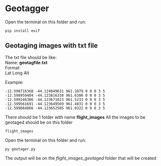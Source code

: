 # Geotagger

Open the terminal on this folder and run:
```
pip install exif
```

## Geotaging images with txt file

The txt file should be like: <br/>
Name: **geotagfile.txt**    <br/>
Format: <br/>
Lat Long Alt

Example:
```
-12.598716360 -44.124049631 961.1079 0 0 0 3 5
-12.598950484 -44.123816338 961.6306 0 0 0 3 5
-12.599246306 -44.123671023 961.5233 0 0 0 3 5
-12.599561691 -44.123649569 961.4831 0 0 0 3 5
-12.599884866 -44.123652585 961.0322 0 0 0 3 5
```

There should be 1 folder with name **flight_images** 
All the images to be geotaged should be on this folder
```
flight_images
```

Open the terminal on this folder and run:
```
py geotager.py
```

The output will be on the *flight_images_geotaged* folder that will be created